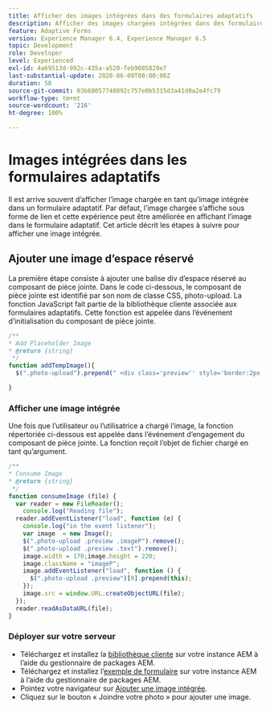 ```yaml
---
title: Afficher des images intégrées dans des formulaires adaptatifs
description: Afficher des images chargées intégrées dans des formulaires adaptatifs
feature: Adaptive Forms
version: Experience Manager 6.4, Experience Manager 6.5
topic: Development
role: Developer
level: Experienced
exl-id: 4a69513d-992c-435a-a520-feb9085820e7
last-substantial-update: 2020-06-09T00:00:00Z
duration: 58
source-git-commit: 03b68057748892c757e0b5315d3a41d0a2e4fc79
workflow-type: tm+mt
source-wordcount: '216'
ht-degree: 100%

---
```


# Images intégrées dans les formulaires adaptatifs

Il est arrive souvent d’afficher l’image chargée en tant qu’image intégrée dans un formulaire adaptatif. Par défaut, l’image chargée s’affiche sous forme de lien et cette expérience peut être améliorée en affichant l’image dans le formulaire adaptatif. Cet article décrit les étapes à suivre pour afficher une image intégrée.

## Ajouter une image d’espace réservé

La première étape consiste à ajouter une balise div d’espace réservé au composant de pièce jointe. Dans le code ci-dessous, le composant de pièce jointe est identifié par son nom de classe CSS, photo-upload. La fonction JavaScript fait partie de la bibliothèque cliente associée aux formulaires adaptatifs. Cette fonction est appelée dans l’événement d’initialisation du composant de pièce jointe.

```javascript
/**
* Add Placeholder Image
* @return {string} 
 */
function addTempImage(){
  $(".photo-upload").prepend(" <div class='preview'' style='border:2px solid;height:225px;width:175px;text-align:center'><br><br><div class='text'>3.5mm * 4.5mm<br>2Mb max<br>Min 600dpi</div></div><br>");

}
```

### Afficher une image intégrée

Une fois que l’utilisateur ou l’utilisatrice a chargé l’image, la fonction répertoriée ci-dessous est appelée dans l’événement d’engagement du composant de pièce jointe. La fonction reçoit l’objet de fichier chargé en tant qu’argument.

```javascript
/**
* Consume Image
* @return {string} 
 */
function consumeImage (file) {
  var reader = new FileReader();
    console.log("Reading file");
  reader.addEventListener("load", function (e) {
    console.log("in the event listener");
    var image  = new Image();
    $(".photo-upload .preview .imageP").remove();
    $(".photo-upload .preview .text").remove();
    image.width = 170;image.height = 220;
    image.className = "imageP";
    image.addEventListener("load", function () {
      $(".photo-upload .preview")[0].prepend(this);
    });
    image.src = window.URL.createObjectURL(file);
  });
  reader.readAsDataURL(file); 
}
```

### Déployer sur votre serveur

* Téléchargez et installez la [bibliothèque cliente](assets/inline-image-client-library.zip) sur votre instance AEM à l’aide du gestionnaire de packages AEM.
* Téléchargez et installez l’[exemple de formulaire](assets/inline-image-af.zip) sur votre instance AEM à l’aide du gestionnaire de packages AEM.
* Pointez votre navigateur sur [Ajouter une image intégrée](http://localhost:4502/content/dam/formsanddocuments/addinlineimage/jcr:content?wcmmode=disabled).
* Cliquez sur le bouton « Joindre votre photo » pour ajouter une image.
